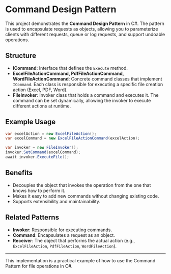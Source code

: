 # Command Design Pattern

This project demonstrates the **Command Design Pattern** in C#. The pattern is used to encapsulate requests as objects, allowing you to parameterize clients with different requests, queue or log requests, and support undoable operations.

## Structure

- **ICommand**: Interface that defines the `Execute` method.
- **ExcelFileActionCommand, PdfFileActionCommand, WordFileActionCommand**: Concrete command classes that implement `ICommand`. Each class is responsible for executing a specific file creation action (Excel, PDF, Word).
- **FileInvoker**: Invoker class that holds a command and executes it. The command can be set dynamically, allowing the invoker to execute different actions at runtime.

## Example Usage

```csharp
var excelAction = new ExcelFileAction();
var excelCommand = new ExcelFileActionCommand(excelAction);

var invoker = new FileInvoker();
invoker.SetCommand(excelCommand);
await invoker.ExecuteFile();
```

## Benefits

- Decouples the object that invokes the operation from the one that knows how to perform it.
- Makes it easy to add new commands without changing existing code.
- Supports extensibility and maintainability.

## Related Patterns

- **Invoker**: Responsible for executing commands.
- **Command**: Encapsulates a request as an object.
- **Receiver**: The object that performs the actual action (e.g., `ExcelFileAction`, `PdfFileAction`, `WordFileAction`).

---

This implementation is a practical example of how to use the Command Pattern for file operations in C#.
